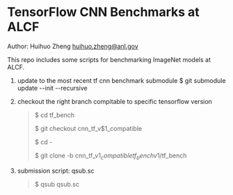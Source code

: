 # TensorFlow CNN Benchmarks at ALCF

Author: Huihuo Zheng <huihuo.zheng@anl.gov>

This repo includes some scripts for benchmarking ImageNet models at ALCF. 

1) update to the most recent tf cnn benchmark submodule
   $ git submodule update --init --recursive

2) checkout the right branch compitable to specific tensorflow version
      
   > $ cd tf_bench
   >
   > $ git checkout cnn_tf_v$1_compatible
   > 
   > $ cd -
   > 
   > $ git clone -b cnn_tf_v$1_compatible tf_bench v$1/tf_bench

3) submission script: qsub.sc
   > $ qsub qsub.sc

